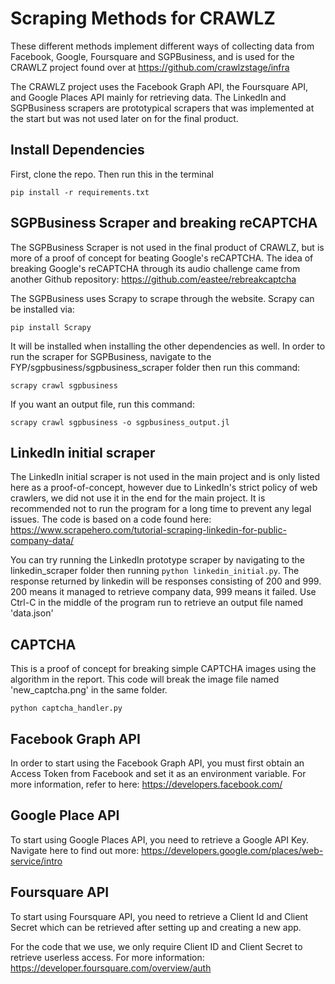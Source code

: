 
# Scraping Methods for CRAWLZ

These different methods implement different ways of collecting data from Facebook, Google, Foursquare and SGPBusiness, and is used for the CRAWLZ project found over at https://github.com/crawlzstage/infra

The CRAWLZ project uses the Facebook Graph API, the Foursquare API, and Google Places API mainly for retrieving data. The LinkedIn and SGPBusiness scrapers are prototypical scrapers that was implemented at the start but was not used later on for the final product.

## Install Dependencies

First, clone the repo.
Then run this in the terminal


`pip install -r requirements.txt`

## SGPBusiness Scraper and breaking reCAPTCHA

The SGPBusiness Scraper is not used in the final product of CRAWLZ, but is more of a proof of concept for beating Google's reCAPTCHA. The idea of breaking Google's reCAPTCHA through its audio challenge came from another Github repository: https://github.com/eastee/rebreakcaptcha

The SGPBusiness uses Scrapy to scrape through the website. Scrapy can be installed via:

`pip install Scrapy`

It will be installed when installing the other dependencies as well. In order to run the scraper for SGPBusiness, navigate to the FYP/sgpbusiness/sgpbusiness_scraper folder then run this command:

`scrapy crawl sgpbusiness`

If you want an output file, run this command:

`scrapy crawl sgpbusiness -o sgpbusiness_output.jl`


## LinkedIn initial scraper

The LinkedIn initial scraper is not used in the main project and is only listed here as a proof-of-concept, however due to LinkedIn's strict policy of web crawlers, we did not use it in the end for the main project. It is recommended not to run the program for a long time to prevent any legal issues. The code is based on a code found here: https://www.scrapehero.com/tutorial-scraping-linkedin-for-public-company-data/

You can try running the LinkedIn prototype scraper by navigating to the linkedin_scraper folder then running `python linkedin_initial.py`. The response returned by linkedin will be responses consisting of 200 and 999. 200 means it managed to retrieve company data, 999 means it failed. Use Ctrl-C in the middle of the program run to retrieve an output file named 'data.json'


## CAPTCHA

This is a proof of concept for breaking simple CAPTCHA images using the algorithm in the report. This code will break the image file named 'new_captcha.png' in the same folder.

`python captcha_handler.py`

## Facebook Graph API

In order to start using the Facebook Graph API, you must first obtain an Access Token from Facebook and set it as an environment variable. For more information, refer to here:
https://developers.facebook.com/


## Google Place API

To start using Google Places API, you need to retrieve a Google API Key. Navigate here to find out more:
https://developers.google.com/places/web-service/intro

## Foursquare API

To start using Foursquare API, you need to retrieve a Client Id and Client Secret which can be retrieved after setting up and creating a new app.

For the code that we use, we only require Client ID and Client Secret to retrieve userless access. For more information:
https://developer.foursquare.com/overview/auth



